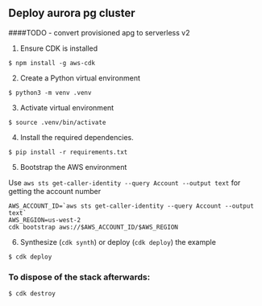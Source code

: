 ## Deploy aurora pg cluster

####TODO - convert provisioned apg to serverless v2

1. Ensure CDK is installed
```
$ npm install -g aws-cdk
```

2. Create a Python virtual environment
```
$ python3 -m venv .venv
```

3. Activate virtual environment

```
$ source .venv/bin/activate
```

4. Install the required dependencies.

```
$ pip install -r requirements.txt
```

5. Bootstrap the AWS environment

Use `aws sts get-caller-identity --query Account --output text` for getting the account number

```
AWS_ACCOUNT_ID=`aws sts get-caller-identity --query Account --output text`
AWS_REGION=us-west-2
cdk bootstrap aws://$AWS_ACCOUNT_ID/$AWS_REGION
```

6. Synthesize (`cdk synth`) or deploy (`cdk deploy`) the example

```
$ cdk deploy
```

### To dispose of the stack afterwards:

```
$ cdk destroy
```
